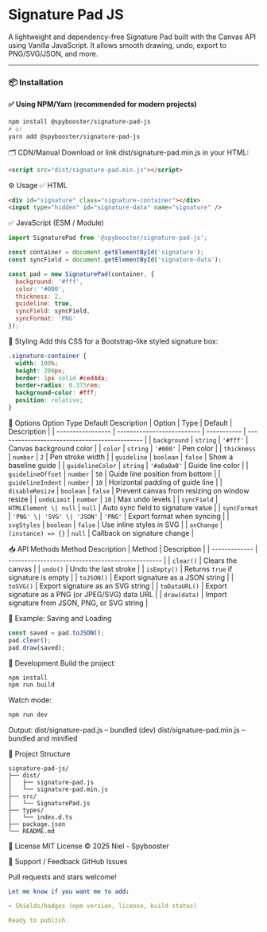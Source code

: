 # Signature Pad JS

A lightweight and dependency-free Signature Pad built with the Canvas API using Vanilla JavaScript. It allows smooth drawing, undo, export to PNG/SVG/JSON, and more.

---

### 📦 Installation

#### ✅ Using NPM/Yarn (recommended for modern projects)

```bash
npm install @spybooster/signature-pad-js
# or
yarn add @spybooster/signature-pad-js
```

🗂️ CDN/Manual
Download or link dist/signature-pad.min.js in your HTML:
```html
<script src="dist/signature-pad.min.js"></script>
```

⚙️ Usage
✅ HTML
```html
<div id="signature" class="signature-container"></div>
<input type="hidden" id="signature-data" name="signature" />
```

✅ JavaScript (ESM / Module)
```js
import SignaturePad from '@spybooster/signature-pad-js';

const container = document.getElementById('signature');
const syncField = document.getElementById('signature-data');

const pad = new SignaturePad(container, {
  background: '#fff',
  color: '#000',
  thickness: 2,
  guideline: true,
  syncField: syncField,
  syncFormat: 'PNG'
});
```

🎨 Styling
Add this CSS for a Bootstrap-like styled signature box:

```css
.signature-container {
  width: 100%;
  height: 200px;
  border: 1px solid #ced4da;
  border-radius: 0.375rem;
  background-color: #fff;
  position: relative;
}
```

🔧 Options
Option	Type	Default	Description
| Option            | Type                       | Default     | Description                                   |
| ----------------- | -------------------------- | ----------- | --------------------------------------------- |
| `background`      | `string`                   | `'#fff'`    | Canvas background color                       |
| `color`           | `string`                   | `'#000'`    | Pen color                                     |
| `thickness`       | `number`                   | `2`         | Pen stroke width                              |
| `guideline`       | `boolean`                  | `false`     | Show a baseline guide                         |
| `guidelineColor`  | `string`                   | `'#a0a0a0'` | Guide line color                              |
| `guidelineOffset` | `number`                   | `50`        | Guide line position from bottom               |
| `guidelineIndent` | `number`                   | `10`        | Horizontal padding of guide line              |
| `disableResize`   | `boolean`                  | `false`     | Prevent canvas from resizing on window resize |
| `undoLimit`       | `number`                   | `10`        | Max undo levels                               |
| `syncField`       | `HTMLElement \| null`      | `null`      | Auto sync field to signature value            |
| `syncFormat`      | `'PNG' \| 'SVG' \| 'JSON'` | `'PNG'`     | Export format when syncing                    |
| `svgStyles`       | `boolean`                  | `false`     | Use inline styles in SVG                      |
| `onChange`        | `(instance) => {}`         | `null`      | Callback on signature change                  |


📥 API Methods
Method	Description
| Method        | Description                                      |
| ------------- | ------------------------------------------------ |
| `clear()`     | Clears the canvas                                |
| `undo()`      | Undo the last stroke                             |
| `isEmpty()`   | Returns `true` if signature is empty             |
| `toJSON()`    | Export signature as a JSON string                |
| `toSVG()`     | Export signature as an SVG string                |
| `toDataURL()` | Export signature as a PNG (or JPEG/SVG) data URL |
| `draw(data)`  | Import signature from JSON, PNG, or SVG string   |


🔄 Example: Saving and Loading
```js
const saved = pad.toJSON();
pad.clear();
pad.draw(saved);
```

🧪 Development
Build the project:
```bash
npm install
npm run build
```

Watch mode:
```bash
npm run dev
```

Output:
dist/signature-pad.js – bundled (dev)
dist/signature-pad.min.js – bundled and minified

📁 Project Structure
```pgsql
signature-pad-js/
├── dist/
│   ├── signature-pad.js
│   └── signature-pad.min.js
├── src/
│   └── SignaturePad.js
├── types/
│   └── index.d.ts
├── package.json
└── README.md
```

🧾 License
MIT License © 2025 Niel - Spybooster

💬 Support / Feedback
GitHub Issues

Pull requests and stars welcome!
```yaml
Let me know if you want me to add:

- Shields/badges (npm version, license, build status)

Ready to publish.
```
